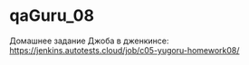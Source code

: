 # qaGuru_08
Домашнее задание
Джоба в дженкинсе: https://jenkins.autotests.cloud/job/c05-yugoru-homework08/
